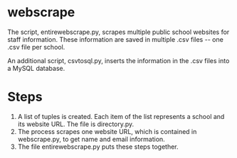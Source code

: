 # webscrape
The script, entirewebscrape.py, scrapes multiple public school websites for staff information.
These information are saved in multiple .csv files -- one .csv file per school.

An additional script, csvtosql.py, inserts the information in the .csv files into a MySQL database.

# Steps
1. A list of tuples is created. Each item of the list represents a school and its website URL. The file is directory.py.
2. The process scrapes one website URL, which is contained in webscrape.py, to get name and email information.
3. The file entirewebscrape.py puts these steps together.
